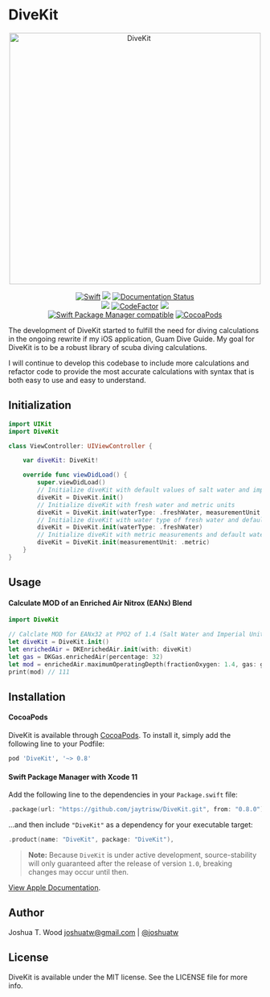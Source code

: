 # DiveKit

<p align="center">
<img src="https://jaytrisw.github.io/DiveKit/DiveKit.jpg" alt="DiveKit" title="DiveKit" width="500"/>
</p>

<p align="center">
<a href="https://swift.org/"><img src="https://github.com/jaytrisw/DiveKit/workflows/Swift/badge.svg" alt="Swift" title="Swift"></a> <a href="https://travis-ci.com/jaytrisw/DiveKit"><img src="https://travis-ci.com/jaytrisw/DiveKit.svg?branch=master"></a> <a href='https://jaytrisw.github.io/DiveKit'> <img src='https://jaytrisw.github.io/DiveKit/badge.svg' alt='Documentation Status' /></a>
<br />
<a href="https://codeclimate.com/github/jaytrisw/DiveKit/maintainability"><img src="https://api.codeclimate.com/v1/badges/1b7039fc233efcc5187e/maintainability" /></a> <a href="https://www.codefactor.io/repository/github/jaytrisw/divekit/overview/master"><img src="https://www.codefactor.io/repository/github/jaytrisw/divekit/badge/master" alt="CodeFactor" /></a> <a href="https://codecov.io/gh/jaytrisw/DiveKit"><img src="https://codecov.io/gh/jaytrisw/DiveKit/branch/master/graph/badge.svg" /></a>
<br /> 
<a href="https://github.com/apple/swift-package-manager"><img src="https://img.shields.io/badge/Swift%20Package%20Manager-compatible-green" alt="Swift Package Manager compatible" title="Swift Package Manager compatible"></a>
<a href="https://cocoapods.org/pods/DiveKit"><img src="https://img.shields.io/cocoapods/v/DiveKit.svg" alt="CocoaPods" title="CocoaPods"></a> 
</p>

The development of DiveKit started to fulfill the need for diving calculations in the ongoing rewrite if my iOS application, Guam Dive Guide.  My goal for DiveKit is to be a robust library of scuba diving calculations.

I will continue to develop this codebase to include more calculations and refactor code to provide the most accurate calculations with syntax that is both easy to use and easy to understand.


## Initialization

```swift
import UIKit
import DiveKit

class ViewController: UIViewController {

    var diveKit: DiveKit!

    override func viewDidLoad() {
        super.viewDidLoad()
        // Initialize diveKit with default values of salt water and imperial units
        diveKit = DiveKit.init()
        // Initialize diveKit with fresh water and metric units
        diveKit = DiveKit.init(waterType: .freshWater, measurementUnit: .metric)
        // Initialize diveKit with water type of fresh water and default value of imperial
        diveKit = DiveKit.init(waterType: .freshWater)
        // Initialize diveKit with metric measurements and default water type of salt water
        diveKit = DiveKit.init(measurementUnit: .metric)
    }
}
```

## Usage

#### Calculate MOD of an Enriched Air Nitrox (EANx) Blend

```swift
import DiveKit

// Calclate MOD for EANx32 at PPO2 of 1.4 (Salt Water and Imperial Units)
let diveKit = DiveKit.init()
let enrichedAir = DKEnrichedAir.init(with: diveKit)
let gas = DKGas.enrichedAir(percentage: 32)
let mod = enrichedAir.maximumOperatingDepth(fractionOxygen: 1.4, gas: gas)
print(mod) // 111
```


## Installation

#### CocoaPods

DiveKit is available through [CocoaPods](https://cocoapods.org). To install
it, simply add the following line to your Podfile:

```ruby
pod 'DiveKit', '~> 0.8'
```

#### Swift Package Manager with Xcode 11

Add the following line to the dependencies in your `Package.swift` file:

```swift
.package(url: "https://github.com/jaytrisw/DiveKit.git", from: "0.8.0"),
```

...and then include `"DiveKit"` as a dependency for your executable target:

```swift
.product(name: "DiveKit", package: "DiveKit"),
```

> **Note:** Because `DiveKit` is under active development,
source-stability will only guaranteed after the release of version `1.0`, breaking changes may occur until then.

[View Apple Documentation](https://developer.apple.com/documentation/swift_packages/adding_package_dependencies_to_your_app).

## Author

Joshua T. Wood <joshuatw@gmail.com> | [@joshuatw](https://twitter.com/joshuatw)

## License

DiveKit is available under the MIT license. See the LICENSE file for more info.
